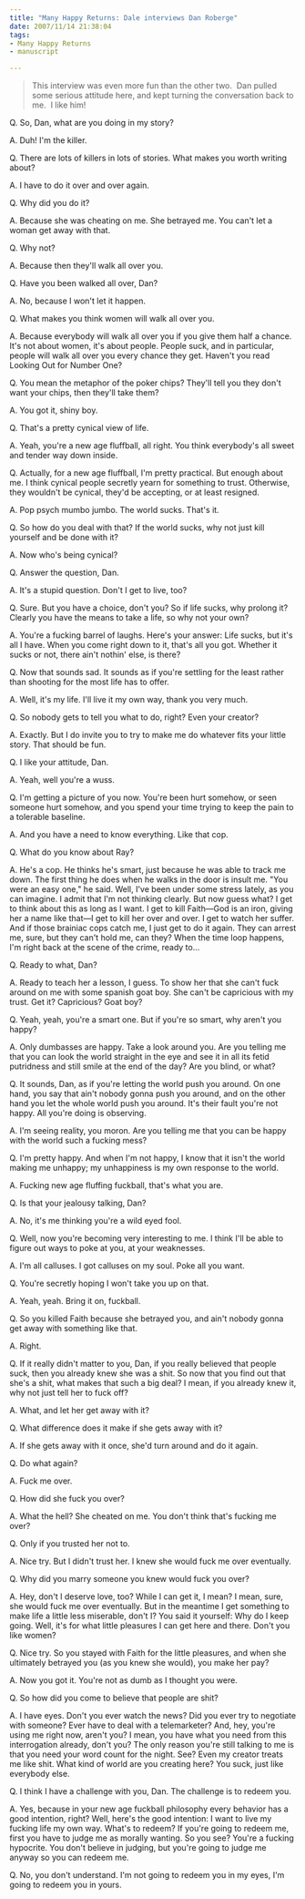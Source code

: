 ```yaml
--- 
title: "Many Happy Returns: Dale interviews Dan Roberge"
date: 2007/11/14 21:38:04
tags: 
- Many Happy Returns
- manuscript

---
```


<blockquote>This interview was even more fun than the other two.  Dan pulled some serious attitude here, and kept turning the conversation back to me.  I like him!</blockquote>
Q. So, Dan, what are you doing in my story?

A. Duh!  I'm the killer.

Q. There are lots of killers in lots of stories.  What makes you worth writing about?

A. I have to do it over and over again.

Q. Why did you do it?

A. Because she was cheating on me.  She betrayed me.  You can't let a woman get away with that.

Q. Why not?

A. Because then they'll walk all over you.

Q. Have you been walked all over, Dan?

A. No, because I won't let it happen.

Q. What makes you think women will walk all over you.

A. Because everybody will walk all over you if you give them half a chance.  It's not about women, it's about people.  People suck, and in particular, people will walk all over you every chance they get.  Haven't you read Looking Out for Number One?

Q. You mean the metaphor of the poker chips?  They'll tell you they don't want your chips, then they'll take them?

A. You got it, shiny boy.

Q. That's a pretty cynical view of life.

A. Yeah, you're a new age fluffball, all right.  You think everybody's all sweet and tender way down inside.

Q. Actually, for a new age fluffball, I'm pretty practical.  But enough about me.  I think cynical people secretly yearn for something to trust.  Otherwise, they wouldn't be cynical, they'd be accepting, or at least resigned.

A. Pop psych mumbo jumbo.  The world sucks.  That's it.

Q. So how do you deal with that?  If the world sucks, why not just kill yourself and be done with it?

A. Now who's being cynical?

Q. Answer the question, Dan.

A. It's a stupid question.  Don't I get to live, too?

Q. Sure.  But you have a choice, don't you?  So if life sucks, why prolong it?  Clearly you have the means to take a life, so why not your own?

A. You're a fucking barrel of laughs.  Here's your answer:  Life sucks, but it's all I have.  When you come right down to it, that's all you got.  Whether it sucks or not, there ain't nothin' else, is there?

Q. Now that sounds sad.  It sounds as if you're settling for the least rather than shooting for the most life has to offer.

A. Well, it's my life.  I'll live it my own way, thank you very much.

Q. So nobody gets to tell you what to do, right?  Even your creator?

A. Exactly.  But I do invite you to try to make me do whatever fits your little story.  That should be fun.

Q. I like your attitude, Dan.

A. Yeah, well you're a wuss.

Q. I'm getting a picture of you now.  You're been hurt somehow, or seen someone hurt somehow, and you spend your time trying to keep the pain to a tolerable baseline.

A. And you have a need to know everything.  Like that cop.

Q. What do you know about Ray?

A. He's a cop.  He thinks he's smart, just because he was able to track me down.  The first thing he does when he walks in the door is insult me.  "You were an easy one," he said.  Well, I've been under some stress lately, as you can imagine.  I admit that I'm not thinking clearly.  But now guess what?  I get to think about this as long as I want.  I get to kill Faith—God is an iron, giving her a name like that—I get to kill her over and over.  I get to watch her suffer.  And if those brainiac cops catch me, I just get to do it again.  They can arrest me, sure, but they can't hold me, can they?  When the time loop happens, I'm right back at the scene of the crime, ready to...

Q. Ready to what, Dan?

A. Ready to teach her a lesson, I guess.  To show her that she can't fuck around on me with some spanish goat boy.  She can't be capricious with my trust.  Get it?  Capricious?  Goat boy?

Q. Yeah, yeah, you're a smart one.  But if you're so smart, why aren't you happy?

A. Only dumbasses are happy.  Take a look around you.  Are you telling me that you can look the world straight in the eye and see it in all its fetid putridness and still smile at the end of the day?  Are you blind, or what?

Q. It sounds, Dan, as if you're letting the world push you around.  On one hand, you say that ain't nobody gonna push you around, and on the other hand you let the whole world push you around.  It's their fault you're not happy.  All you're doing is observing.

A. I'm seeing reality, you moron.  Are  you telling me that you can be happy with the world such a fucking mess?

Q. I'm pretty happy.  And when I'm not happy, I know that it isn't the world making me unhappy; my unhappiness is my own response to the world.

A. Fucking new age fluffing fuckball, that's what you are.

Q. Is that your jealousy talking, Dan?

A. No, it's me thinking you're a wild eyed fool.

Q. Well, now you're becoming very interesting to me.  I think I'll be able to figure out ways to poke at you, at your weaknesses.

A. I'm all calluses.  I got calluses on my soul.  Poke all you want.

Q. You're secretly hoping I won't take you up on that.

A. Yeah, yeah.  Bring it on, fuckball.

Q. So you killed Faith because she betrayed you, and ain't nobody gonna get away with something like that.

A. Right.

Q. If it really didn't matter to you, Dan, if you really believed that people suck, then you already knew she was a shit.  So now that you find out that she's a shit, what makes that such a big deal?  I mean, if you already knew it, why not just tell her to fuck off?

A. What, and let her get away with it?

Q. What difference does it make if she gets away with it?

A. If she gets away with it once, she'd turn around and do it again.

Q. Do what again?

A. Fuck me over.

Q. How did she fuck you over?

A. What the hell?  She cheated on me.  You don't think that's fucking me over?

Q. Only if you trusted her not to.

A. Nice try.  But I didn't trust her.  I knew she would fuck me over eventually.

Q. Why did you marry someone you knew would fuck you over?

A. Hey, don't I deserve love, too?  While I can get it, I mean?  I mean, sure, she would fuck me over eventually.  But in the meantime I get something to make life a little less miserable, don't I?  You said it yourself:  Why do I keep going.  Well, it's for what little pleasures I can get here and there.  Don't you like women?

Q. Nice try.  So you stayed with Faith for the little pleasures, and when she ultimately betrayed you (as you knew she would), you make her pay?

A. Now you got it.  You're not as dumb as I thought you were.

Q. So how did you come to believe that people are shit?

A. I have eyes.  Don't you ever watch the news?  Did you ever try to negotiate with someone?  Ever have to deal with a telemarketer?  And, hey, you're using me right now, aren't you?  I mean, you have what you need from this interrogation already, don't you?  The only reason you're still talking to me is that you need your word count for the night.  See?  Even my creator treats me like shit.  What kind of world are you creating here?  You suck, just like everybody else.

Q. I think I have a challenge with you, Dan.  The challenge is to redeem you.

A. Yes, because in your new age fuckball philosophy every behavior has a good intention, right?  Well, here's the good intention:  I want to live my fucking life my own way.  What's to redeem?  If you're going to redeem me, first you have to judge me as morally wanting.  So you see?  You're a fucking hypocrite.  You don't believe in judging, but you're going to judge me anyway so you can redeem me.

Q. No, you don't understand.  I'm not going to redeem you in my eyes, I'm going to redeem you in yours.
